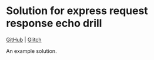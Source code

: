# Solution for express request response echo drill

[GitHub](https://github.com/Thinkful-Ed/express-request-response-echo-solution) | [Glitch](https://glitch.com/edit/#!/express-request-response-echo-solution)

An example solution.

